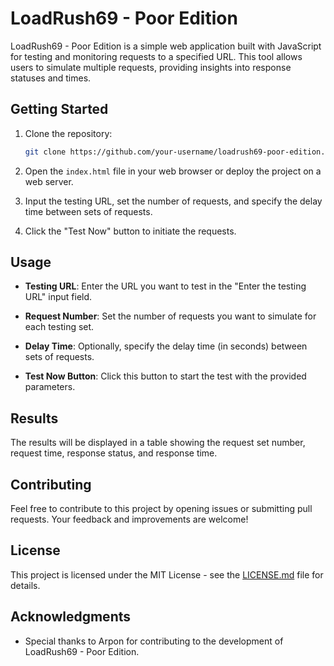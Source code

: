 # LoadRush69 - Poor Edition

LoadRush69 - Poor Edition is a simple web application built with JavaScript for testing and monitoring requests to a specified URL. This tool allows users to simulate multiple requests, providing insights into response statuses and times.

## Getting Started

1. Clone the repository:

   ```bash
   git clone https://github.com/your-username/loadrush69-poor-edition.git
   ```

2. Open the `index.html` file in your web browser or deploy the project on a web server.

3. Input the testing URL, set the number of requests, and specify the delay time between sets of requests.

4. Click the "Test Now" button to initiate the requests.

## Usage

- **Testing URL**: Enter the URL you want to test in the "Enter the testing URL" input field.

- **Request Number**: Set the number of requests you want to simulate for each testing set.

- **Delay Time**: Optionally, specify the delay time (in seconds) between sets of requests.

- **Test Now Button**: Click this button to start the test with the provided parameters.

## Results

The results will be displayed in a table showing the request set number, request time, response status, and response time.

## Contributing

Feel free to contribute to this project by opening issues or submitting pull requests. Your feedback and improvements are welcome!

## License

This project is licensed under the MIT License - see the [LICENSE.md](LICENSE.md) file for details.

## Acknowledgments

- Special thanks to Arpon for contributing to the development of LoadRush69 - Poor Edition.
